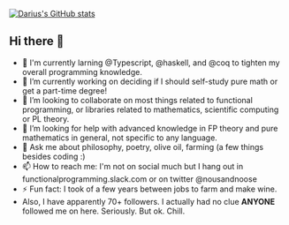 [![Darius's GitHub stats](https://github-readme-stats.vercel.app/api?username=djtrack16)](https://github.com/anuraghazra/github-readme-stats)

<!--
[![Most Used Languages](https://github-readme-stats.vercel.app/api/top-langs/?username=djtrack16)](https://github.com/anuraghazra/github-readme-stats)
-->

## Hi there 👋

<!--
**djtrack16/djtrack16** is a ✨ _special_ ✨ repository because its `README.md` (this file) appears on your GitHub profile.
-->

- 🌱 I'm currently larning @Typescript, @haskell, and @coq to tighten my overall programming knowledge.
- 🔭 I’m currently working on deciding if I should self-study pure math or get a part-time degree! 
- 👯 I’m looking to collaborate on most things related to functional programming, or libraries related to mathematics, scientific computing or PL theory.
- 🤔 I’m looking for help with advanced knowledge in FP theory and pure mathematics in general, not specific to any language.
- 💬 Ask me about philosophy, poetry, olive oil, farming (a few things besides coding :)
- 📫 How to reach me: I'm not on social much but I hang out in functionalprogramming.slack.com or on twitter @nousandnoose
- ⚡ Fun fact: I took of a few years between jobs to farm and make wine.
- Also, I have apparently 70+ followers. I actually had no clue **ANYONE** followed me on here. Seriously. But ok. Chill.
